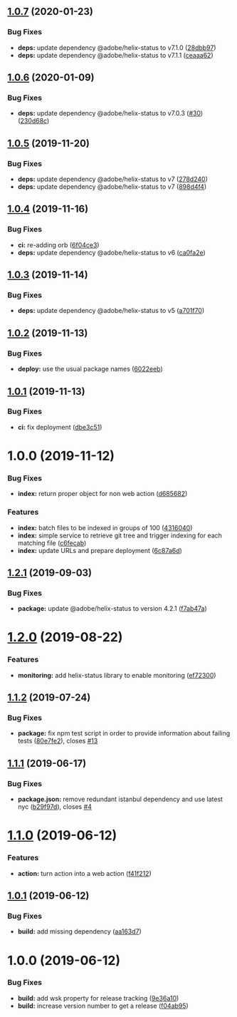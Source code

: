 ## [1.0.7](https://github.com/adobe/helix-index-tree/compare/v1.0.6...v1.0.7) (2020-01-23)


### Bug Fixes

* **deps:** update dependency @adobe/helix-status to v7.1.0 ([28dbb97](https://github.com/adobe/helix-index-tree/commit/28dbb973203c9ddfd3213c2fa4d52f34576934a7))
* **deps:** update dependency @adobe/helix-status to v7.1.1 ([ceaaa62](https://github.com/adobe/helix-index-tree/commit/ceaaa620bd0a7f8892644d8f1322203da8376b9d))

## [1.0.6](https://github.com/adobe/helix-index-tree/compare/v1.0.5...v1.0.6) (2020-01-09)


### Bug Fixes

* **deps:** update dependency @adobe/helix-status to v7.0.3 ([#30](https://github.com/adobe/helix-index-tree/issues/30)) ([230d68c](https://github.com/adobe/helix-index-tree/commit/230d68cb60b841084d532ac80adb42d23b61bfd5))

## [1.0.5](https://github.com/adobe/helix-index-tree/compare/v1.0.4...v1.0.5) (2019-11-20)


### Bug Fixes

* **deps:** update dependency @adobe/helix-status to v7 ([278d240](https://github.com/adobe/helix-index-tree/commit/278d240eca062703005e5fbac6e4f5fad3978b9e))
* **deps:** update dependency @adobe/helix-status to v7 ([898d4f4](https://github.com/adobe/helix-index-tree/commit/898d4f4ca0577fb900c5c210ab7e89e1fb05ee6a))

## [1.0.4](https://github.com/adobe/helix-index-tree/compare/v1.0.3...v1.0.4) (2019-11-16)


### Bug Fixes

* **ci:** re-adding orb ([6f04ce3](https://github.com/adobe/helix-index-tree/commit/6f04ce3))
* **deps:** update dependency @adobe/helix-status to v6 ([ca0fa2e](https://github.com/adobe/helix-index-tree/commit/ca0fa2e))

## [1.0.3](https://github.com/adobe/helix-index-tree/compare/v1.0.2...v1.0.3) (2019-11-14)


### Bug Fixes

* **deps:** update dependency @adobe/helix-status to v5 ([a701f70](https://github.com/adobe/helix-index-tree/commit/a701f70))

## [1.0.2](https://github.com/adobe/helix-index-tree/compare/v1.0.1...v1.0.2) (2019-11-13)


### Bug Fixes

* **deploy:** use the usual package names ([6022eeb](https://github.com/adobe/helix-index-tree/commit/6022eeb))

## [1.0.1](https://github.com/adobe/helix-index-tree/compare/v1.0.0...v1.0.1) (2019-11-13)


### Bug Fixes

* **ci:** fix deployment ([dbe3c51](https://github.com/adobe/helix-index-tree/commit/dbe3c51))

# 1.0.0 (2019-11-12)


### Bug Fixes

* **index:** return proper object for non web action ([d685682](https://github.com/adobe/helix-index-tree/commit/d685682))


### Features

* **index:** batch files to be indexed in groups of 100 ([4316040](https://github.com/adobe/helix-index-tree/commit/4316040))
* **index:** simple service to retrieve git tree and trigger indexing for each matching file ([c6fecab](https://github.com/adobe/helix-index-tree/commit/c6fecab))
* **index:** update URLs and prepare deployment ([6c87a6d](https://github.com/adobe/helix-index-tree/commit/6c87a6d))

## [1.2.1](https://github.com/adobe/helix-service/compare/v1.2.0...v1.2.1) (2019-09-03)


### Bug Fixes

* **package:** update @adobe/helix-status to version 4.2.1 ([f7ab47a](https://github.com/adobe/helix-service/commit/f7ab47a))

# [1.2.0](https://github.com/adobe/helix-service/compare/v1.1.2...v1.2.0) (2019-08-22)


### Features

* **monitoring:** add helix-status library to enable monitoring ([ef72300](https://github.com/adobe/helix-service/commit/ef72300))

## [1.1.2](https://github.com/adobe/helix-service/compare/v1.1.1...v1.1.2) (2019-07-24)


### Bug Fixes

* **package:** fix npm test script in order to provide information about failing tests ([80e7fe2](https://github.com/adobe/helix-service/commit/80e7fe2)), closes [#13](https://github.com/adobe/helix-service/issues/13)

## [1.1.1](https://github.com/adobe/helix-service/compare/v1.1.0...v1.1.1) (2019-06-17)


### Bug Fixes

* **package.json:** remove redundant istanbul dependency and use latest nyc ([b29f97d](https://github.com/adobe/helix-service/commit/b29f97d)), closes [#4](https://github.com/adobe/helix-service/issues/4)

# [1.1.0](https://github.com/adobe/helix-service/compare/v1.0.1...v1.1.0) (2019-06-12)


### Features

* **action:** turn action into a web action ([f41f212](https://github.com/adobe/helix-service/commit/f41f212))

## [1.0.1](https://github.com/adobe/helix-service/compare/v1.0.0...v1.0.1) (2019-06-12)


### Bug Fixes

* **build:** add missing dependency ([aa163d7](https://github.com/adobe/helix-service/commit/aa163d7))

# 1.0.0 (2019-06-12)


### Bug Fixes

* **build:** add wsk property for release tracking ([9e36a10](https://github.com/adobe/helix-service/commit/9e36a10))
* **build:** increase version number to get a release ([f04ab95](https://github.com/adobe/helix-service/commit/f04ab95))
